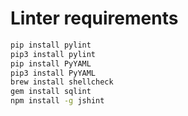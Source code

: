 # Linter requirements

```bash
pip install pylint
pip3 install pylint
pip install PyYAML
pip3 install PyYAML
brew install shellcheck
gem install sqlint
npm install -g jshint
```
